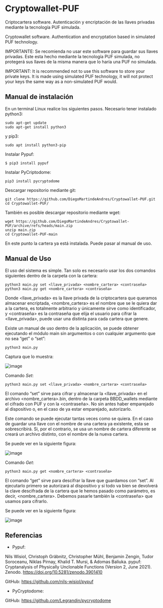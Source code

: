 # Cryptowallet-PUF
Criptocartera software. Autenticación y encriptación de las llaves privadas mediante la tecnología PUF simulada.

Cryptowallet software. Authentication and encryptation based in simulated PUF technology.

IMPORTANTE: Se recomienda no usar este software para guardar sus llaves privadas. Este esta hecho mediante la tecnología PUF simulada, no protegerá sus llaves de la misma manera que lo haría una PUF no simulada.

IMPORTANT: It is recommended not to use this software to store your private keys. It is made using simulated PUF technology, it will not protect your keys the same way as a non-simulated PUF would.

## Manual de instalación
En un terminal Linux realice los siguientes pasos.
Necesario tener instalado python3:
```
sudo apt-get update
sudo apt-get install python3
```
y pip3:
```
sudo apt install python3-pip
```
Instalar Pypuf:
```
$ pip3 install pypuf
```
Instalar PyCriptodome:
```
pip3 install pycryptodome
```
Descargar repositorio mediante git:
```
git clone https://github.com/DiegoMartindeAndres/Cryptowallet-PUF.git 
cd Cryptowallet-PUF/
```
También es posible descargar repositorio mediante wget:
```
wget https://github.com/DiegoMartindeAndres/Cryptowallet-PUF/archive/refs/heads/main.zip
unzip main.zip
cd Cryptowallet-PUF-main
  ```
En este punto la cartera ya está instalada. Puede pasar al manual de uso.

## Manual de Uso

El uso del sistema es simple. Tan solo es necesario usar los dos comandos siguientes dentro de la carpeta con la cartera:
```
python3 main.py set <llave_privada> <nombre_cartera> <contraseña>
python3 main.py get <nombre_cartera> <contraseña>
```
Donde <llave_privada> es la llave privada de la criptocartera que queramos almacenar encriptada, <nombre_cartera> es el nombre que se le quiera dar a la cartera, es totalmente arbitrario y únicamente sirve como identificador, y <contraseña> es la contraseña que elija el usuario para cifrar la <llave_privada>, puede usar una distinta para cada cartera que genere.

Existe un manual de uso dentro de la aplicación, se puede obtener ejecutando el módulo main sin argumentos o con cualquier argumento que no sea “get” o “set”:
 ```
python3 main.py
```
Captura que lo muestra:

![image](https://user-images.githubusercontent.com/73550982/169874251-f2d16190-46db-4756-b204-9a34c7370030.png)


Comando *Set*:
```
python3 main.py set <llave_privada> <nombre_cartera> <contraseña>
```
El comando “set” sirve para cifrar y almacenar la <llave_privada> en el archivo <nombre_cartera>.bin, dentro de la carpeta BBDD_wallets mediante el cifrado con PUF y con la <contraseña>. No sin antes haber emparejado al dispositivo o, en el caso de ya estar emparejado, autorizarlo.

Este comando se puede ejecutar tantas veces como se quiera. En el caso de guardar una llave con el nombre de una cartera ya existente, esta se sobrescribirá. Si, por el contrario, se usa un nombre de cartera diferente se creará un archivo distinto, con el nombre de la nueva cartera. 

Se puede ver en la siguiente figura:

![image](https://user-images.githubusercontent.com/73550982/169873931-581b8673-6c3c-4975-a012-0d3f2a79bb8f.png)



Comando *Get*:
```
python3 main.py get <nombre_cartera> <contraseña>
```
El comando “get” sirve para descifrar la llave que guardamos con “set”. Al ejecutarlo primero se autorizará al dispositivo y si todo va bien se devolverá la clave descifrada de la cartera que le hemos pasado como parámetro, es decir, <nombre_cartera>. Debemos pasarle también la <contraseña> que usamos para cifrarlo.

Se puede ver en la siguiente figura:

 ![image](https://user-images.githubusercontent.com/73550982/169873823-6eb62dc5-9c7d-465e-a176-5dac2ecaae98.png)

## Referencias

- Pypuf:

Nils Wisiol, Christoph Gräbnitz, Christopher Mühl, Benjamin Zengin, Tudor Soroceanu, Niklas Pirnay, Khalid T. Mursi, & Adomas Baliuka. pypuf: Cryptanalysis of Physically Unclonable Functions (Version 2, June 2021). Zenodo. https://doi.org/10.5281/zenodo.3901410

GitHub: https://github.com/nils-wisiol/pypuf

- PyCryptodome:

GitHub: https://github.com/Legrandin/pycryptodome



